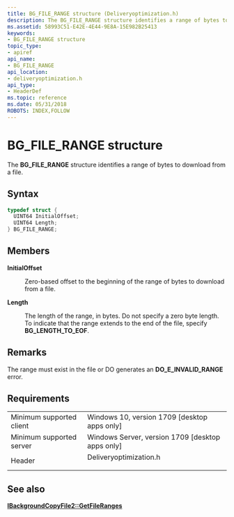 ```yaml
---
title: BG_FILE_RANGE structure (Deliveryoptimization.h)
description: The BG_FILE_RANGE structure identifies a range of bytes to download from a file.
ms.assetid: 58993C51-E42E-4E44-9E8A-15E982B25413
keywords:
- BG_FILE_RANGE structure
topic_type:
- apiref
api_name:
- BG_FILE_RANGE
api_location:
- deliveryoptimization.h
api_type:
- HeaderDef
ms.topic: reference
ms.date: 05/31/2018
ROBOTS: INDEX,FOLLOW
---
```


# BG_FILE_RANGE structure

The **BG_FILE_RANGE** structure identifies a range of bytes to download from a file.

## Syntax


```C++
typedef struct {
  UINT64 InitialOffset;
  UINT64 Length;
} BG_FILE_RANGE;
```



## Members

<dl> <dt>

**InitialOffset**
</dt> <dd>

Zero-based offset to the beginning of the range of bytes to download from a file.

</dd> <dt>

**Length**
</dt> <dd>

The length of the range, in bytes. Do not specify a zero byte length. To indicate that the range extends to the end of the file, specify **BG_LENGTH_TO_EOF**.

</dd> </dl>

## Remarks

The range must exist in the file or DO generates an **DO_E_INVALID_RANGE** error.

## Requirements



|                                     |                                                                                                   |
|-------------------------------------|---------------------------------------------------------------------------------------------------|
| Minimum supported client<br/> | Windows 10, version 1709 \[desktop apps only\]<br/>                                         |
| Minimum supported server<br/> | Windows Server, version 1709 \[desktop apps only\]<br/>                                     |
| Header<br/>                   | <dl> <dt>Deliveryoptimization.h</dt> </dl> |



## See also

<dl> <dt>

[**IBackgroundCopyFile2::GetFileRanges**](ibackgroundcopyfile2-getfileranges-method.md)
</dt> </dl>

 

 





